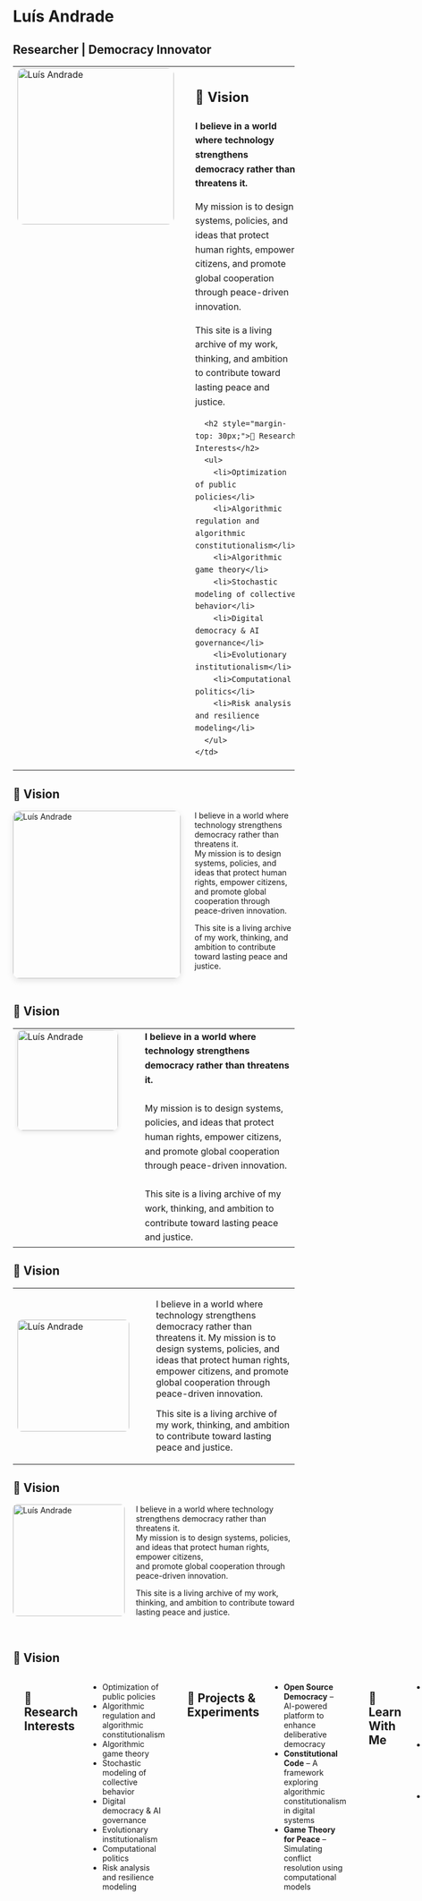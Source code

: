 # Luís Andrade

## Researcher | Democracy Innovator 

<table>
  <tr>
    <td style="width: 300px; vertical-align: top; padding-right: 30px;">
      <img src="20240908_063407 (3).jpg" alt="Luís Andrade" width="280" style="border-radius: 12px;">
    </td>
    <td style="vertical-align: top; font-size: 16px; line-height: 1.6;">
      <h2>🌟 Vision</h2>
      <p><strong>I believe in a world where technology strengthens democracy rather than threatens it.</strong></p>
      <p>
        My mission is to design systems, policies, and ideas that protect human rights, empower citizens,
        and promote global cooperation through peace-driven innovation.
      </p>
      <p>
        This site is a living archive of my work, thinking, and ambition to contribute toward lasting peace and justice.
      </p>

      <h2 style="margin-top: 30px;">🧠 Research Interests</h2>
      <ul>
        <li>Optimization of public policies</li>
        <li>Algorithmic regulation and algorithmic constitutionalism</li>
        <li>Algorithmic game theory</li>
        <li>Stochastic modeling of collective behavior</li>
        <li>Digital democracy & AI governance</li>
        <li>Evolutionary institutionalism</li>
        <li>Computational politics</li>
        <li>Risk analysis and resilience modeling</li>
      </ul>
    </td>
  </tr>
</table>




## 🌟 Vision

<img src="20240908_063407 (3).jpg" alt="Luís Andrade" width="300" align="left" style="margin-right: 25px; margin-bottom: 10px; border-radius: 12px; box-shadow: 0 4px 12px rgba(0,0,0,0.1);">

I believe in a world where technology strengthens democracy rather than threatens it.  
My mission is to design systems, policies, and ideas that protect human rights, empower citizens,  
and promote global cooperation through peace-driven innovation.

This site is a living archive of my work, thinking, and ambition to contribute toward lasting peace and justice.

<br clear="all" />



<h2>🌟 Vision</h2>

<table style="width:100%;">
  <tr>
    <td style="width: 200px; vertical-align: top; padding-right: 20px;">
      <img src="20240908_063407 (3).jpg" alt="Luís Andrade" width="180" style="border-radius: 10px; box-shadow: 0 2px 8px rgba(0,0,0,0.1);">
    </td>
    <td style="vertical-align: top; font-size: 16px; line-height: 1.6;">
      <strong>I believe in a world where technology strengthens democracy rather than threatens it.</strong>  
      <br><br>
      My mission is to design systems, policies, and ideas that protect human rights, empower citizens, and promote global cooperation through peace-driven innovation.
      <br><br>
      This site is a living archive of my work, thinking, and ambition to contribute toward lasting peace and justice.
    </td>
  </tr>
</table>






<h2>🌟 Vision</h2>

<table>
  <tr>
    <td style="width: 220px; padding-right: 20px;">
      <img src="20240908_063407 (3).jpg" alt="Luís Andrade" width="200" style="border-radius: 8px;">
    </td>
    <td style="vertical-align: top;">
      <p>
        I believe in a world where technology strengthens democracy rather than threatens it.
        My mission is to design systems, policies, and ideas that protect human rights, empower citizens,
        and promote global cooperation through peace-driven innovation.
      </p>
      <p>
        This site is a living archive of my work, thinking, and ambition to contribute toward lasting peace and justice.
      </p>
    </td>
  </tr>
</table>








## 🌟 Vision

<img src="20240908_063407 (3).jpg" alt="Luís Andrade" width="200" align="left" style="margin-right: 20px; border-radius: 8px;">

I believe in a world where technology strengthens democracy rather than threatens it.  
My mission is to design systems, policies, and ideas that protect human rights, empower citizens,  
and promote global cooperation through peace-driven innovation.

This site is a living archive of my work, thinking, and ambition to contribute toward lasting peace and justice.

<br clear="all" />


<h2>🌟 Vision</h2>

<div style="display: flex; align-items: flex-start; gap: 20px;">



---

## 🔬 Research Interests

- Optimization of public policies  
- Algorithmic regulation and algorithmic constitutionalism  
- Algorithmic game theory  
- Stochastic modeling of collective behavior  
- Digital democracy & AI governance  
- Evolutionary institutionalism  
- Computational politics  
- Risk analysis and resilience modeling  

---

## 🚀 Projects & Experiments

- **Open Source Democracy** – AI-powered platform to enhance deliberative democracy  
- **Constitutional Code** – A framework exploring algorithmic constitutionalism in digital systems  
- **Game Theory for Peace** – Simulating conflict resolution using computational models  

---

## 📘 Learn With Me

- 🧠 [Research Notes](#) – Ideas in progress and mini-explanations  
- 📚 [Reading List](#) – Books and papers shaping my work  
- 🎙️ [Talks & Interviews](#) – Upcoming podcasts, lectures & workshops  

---

## 🧭 Current Position

**Independent Researcher** and **Bachelor’s Candidate in Applied Mathematics and Computation**  
*Instituto Superior Técnico* (Lisbon, Portugal)

Focused on building bridges between computational modeling and political theory to solve global problems.

---

## 🧠 Long-Term Goals

- 🌍 Become a global voice in digital democracy, peace, and public tech  
- 🧑‍🏫 Contribute pioneering interdisciplinary academic work  
- 💡 Launch impactful civic-tech initiatives  

---

## 📬 Contact

- **Email:** [luisanandrade2002@gmail.com](mailto:luisanandrade2002@gmail.com)  
- **LinkedIn:** [LinkedIn Profile](https://www.linkedin.com/in/lu%C3%ADs-ant%C3%B3nio-andrade-215238236/)

---

> *"Dreams are maps. Research is the compass. Action is the journey."*  
> — Luís Andrade
